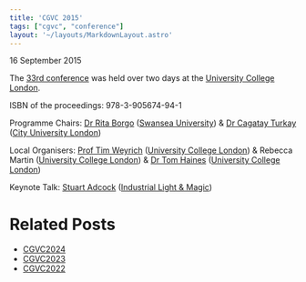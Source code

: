 ```yaml
---
title: 'CGVC 2015'
tags: ["cgvc", "conference"]
layout: '~/layouts/MarkdownLayout.astro'
---
```


16 September 2015

The [33rd conference](http://www.eguk.org.uk/CGVC2015) was held over two days at the [University College London](https://www.ucl.ac.uk/).

ISBN of the proceedings: 978-3-905674-94-1

Programme Chairs: [Dr Rita Borgo](https://www.kcl.ac.uk/nms/depts/informatics/people/atoz/borgor.aspx) ([Swansea University](https://www.swansea.ac.uk/)) & [Dr Cagatay Turkay](https://www.city.ac.uk/people/academics/cagatay-turkay) ([City University London](https://www.city.ac.uk/))

Local Organisers: [Prof Tim Weyrich](http://reality.cs.ucl.ac.uk/weyrich.html) ([University College London](https://www.ucl.ac.uk/)) & Rebecca Martin ([University College London](https://www.ucl.ac.uk/)) & [Dr Tom Haines](http://thaines.com/) ([University College London](https://www.ucl.ac.uk/))

Keynote Talk: [Stuart Adcock](https://www.linkedin.com/in/s2uart/) ([Industrial Light & Magic](https://www.ilm.com/))

# Related Posts
-  [CGVC2024](CGVC2024)
-  [CGVC2023](CGVC2023)
-  [CGVC2022](CGVC2022)